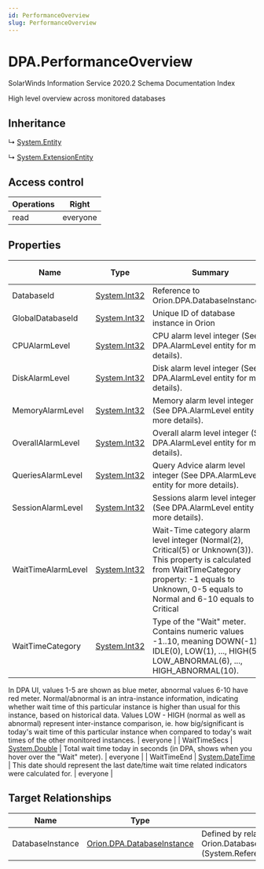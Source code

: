 ```yaml
---
id: PerformanceOverview
slug: PerformanceOverview
---
```


# DPA.PerformanceOverview

SolarWinds Information Service 2020.2 Schema Documentation Index

High level overview across monitored databases

## Inheritance

↳ [System.Entity](./../System/Entity)

↳ [System.ExtensionEntity](./../System/ExtensionEntity)

## Access control

| Operations | Right |
| ------ | ------ |
| read | everyone |

## Properties

| Name | Type | Summary | Access Control |
| ------ | ------ | ------ | ------ |
| DatabaseId | [System.Int32](https://docs.microsoft.com/en-us/dotnet/api/system.int32) | Reference to Orion.DPA.DatabaseInstance.Id | everyone |
| GlobalDatabaseId | [System.Int32](https://docs.microsoft.com/en-us/dotnet/api/system.int32) | Unique ID of database instance in Orion | everyone |
| CPUAlarmLevel | [System.Int32](https://docs.microsoft.com/en-us/dotnet/api/system.int32) | CPU alarm level integer (See DPA.AlarmLevel entity for more details). | everyone |
| DiskAlarmLevel | [System.Int32](https://docs.microsoft.com/en-us/dotnet/api/system.int32) | Disk alarm level integer (See DPA.AlarmLevel entity for more details). | everyone |
| MemoryAlarmLevel | [System.Int32](https://docs.microsoft.com/en-us/dotnet/api/system.int32) | Memory alarm level integer (See DPA.AlarmLevel entity for more details). | everyone |
| OverallAlarmLevel | [System.Int32](https://docs.microsoft.com/en-us/dotnet/api/system.int32) | Overall alarm level integer (See DPA.AlarmLevel entity for more details). | everyone |
| QueriesAlarmLevel | [System.Int32](https://docs.microsoft.com/en-us/dotnet/api/system.int32) | Query Advice alarm level integer (See DPA.AlarmLevel entity for more details). | everyone |
| SessionAlarmLevel | [System.Int32](https://docs.microsoft.com/en-us/dotnet/api/system.int32) | Sessions alarm level integer (See DPA.AlarmLevel entity for more details). | everyone |
| WaitTimeAlarmLevel | [System.Int32](https://docs.microsoft.com/en-us/dotnet/api/system.int32) | Wait-Time category alarm level integer (Normal(2), Critical(5) or Unknown(3)). This property is calculated from WaitTimeCategory property: -1 equals to Unknown, 0-5 equals to Normal and 6-10 equals to Critical | everyone |
| WaitTimeCategory | [System.Int32](https://docs.microsoft.com/en-us/dotnet/api/system.int32) | Type of the "Wait" meter. Contains numeric values -1..10, meaning DOWN(-1), IDLE(0), LOW(1), ..., HIGH(5), LOW_ABNORMAL(6), ..., HIGH_ABNORMAL(10).
In DPA UI, values 1-5 are shown as blue meter, abnormal values 6-10 have red meter.
Normal/abnormal is an intra-instance information, indicating whether wait time of this particular instance is higher than usual for this instance, based on historical data.
Values LOW - HIGH (normal as well as abnormal) represent inter-instance comparison, ie. how big/significant is today's wait time of this particular instance when compared to today's wait times of the other monitored instances. | everyone |
| WaitTimeSecs | [System.Double](https://docs.microsoft.com/en-us/dotnet/api/system.double) | Total wait time today in seconds (in DPA, shows when you hover over the "Wait" meter). | everyone |
| WaitTimeEnd | [System.DateTime](https://docs.microsoft.com/en-us/dotnet/api/system.datetime) | This date should represent the last date/time wait time related indicators were calculated for. | everyone |

## Target Relationships

| Name | Type | Notes |
| ------ | ------ | ------ |
| DatabaseInstance | [Orion.DPA.DatabaseInstance](./../Orion.DPA/DatabaseInstance) | Defined by relationship Orion.DatabaseInstancePerformanceOverview (System.Reference) |

